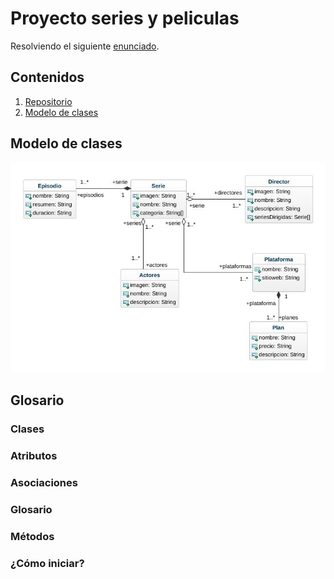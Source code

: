 # Proyecto series y peliculas

Resolviendo el siguiente [enunciado](./enunciado.md).

## Contenidos
1. [Repositorio](https://github.com/kashipu/series-peliculas)
2. [Modelo de clases](#modelo-de-clases)


## Modelo de clases
![Modelo de clases](./diagram-series-peliculas.jpeg "Modelo de clases")

## Glosario
### Clases
### Atributos
### Asociaciones
### Glosario
### Métodos
### ¿Cómo iniciar?
